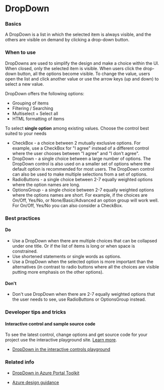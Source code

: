 ﻿# DropDown

 
<a name="basics"></a>
### Basics
A DropDown is a list in which the selected item is always visible, and the others are visible on demand by clicking a drop-down button. 



<!-- TODO get an IMAGE to embed here -->

<!-- TODO get an SAMPLE CODE to embed here -->

 
<a name="when-to-use"></a>
### When to use
DropDowns are used to simplify the design and make a choice within the UI. When closed, only the selected item is visible. When users click the drop-down button, all the options become visible. To change the value, users open the list and click another value or use the arrow keys (up and down) to select a new value.

DropDown offers the following options:
* Grouping of items 
* Filtering / Searching 
* Multiselect + Select all
* HTML formatting of items 

To select **single option** among existing values.  Choose the control best suited to your needs
* CheckBox - a choice between 2 mutually exclusive options.  For example, use a CheckBox for "I agree" instead of a different control where the user chooses between "I agree" and "I don't agree".
* DropDown - a single choice between a large number of options.  The DropDown control is also used on a smaller set of options where the default option is recommended for most users.  The DropDown control can also be used to make multiple selections from a set of options.
* RadioButtons - a single choice between 2-7 equally weighted options where the option names are long.   
* OptionsGroup - a single choice between 2-7 equally weighted options where the options names are short.  For example, if the choices are On/Off, Yes/No, or None/Basic/Advanced an option group will work well.  For  On/Off, Yes/No you can also consider a CheckBox.


 
<a name="best-practices"></a>
### Best practices

<a name="best-practices-do"></a>
#### Do

* Use a DropDown when there are multiple choices that can be collapsed under one title. Or if the list of items is long or when space is constrained.
* Use shortened statements or single words as options.
* Use a DropDown when the selected option is more important than the alternatives (in contrast to radio buttons where all the choices are visible putting more emphasis on the other options).

<a name="best-practices-don-t"></a>
#### Don&#39;t
* Don't use DropDown when there are 2-7 equally weighted options that the user needs to see, use RadioButtons or OptionsGroup instead.



 
<a name="developer-tips-and-tricks"></a>
### Developer tips and tricks



<a name="developer-tips-and-tricks-interactive-control-and-sample-source-code"></a>
#### Interactive control and sample source code
To see the latest control, change options and get source code for your project use the interactive playground site.  [Learn more](./top-extensions-controls-playground.md).

*  <a href="https://ms.portal.azure.com/?Microsoft_Azure_Playground=true#blade/Microsoft_Azure_Playground/ControlsIndexBlade/DropDown_create_Playground" target="_blank">DropDown in the interactive controls playground</a>

 


 
<a name="related-info"></a>
### Related info

* <a href="https://www.figma.com/file/Bwn8rmUOYtnPRwA3JoQTBn/Azure-Portal-Toolkit?node-id=3071%3A379395" target="_blank">DropDown in Azure Portal Toolkit</a>

* [Azure design guidance](http://aka.ms/portalfx/design)


